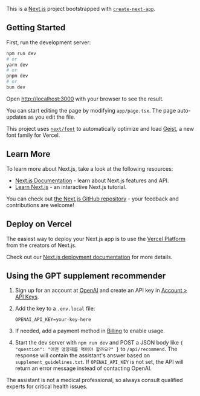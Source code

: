 This is a [Next.js](https://nextjs.org) project bootstrapped with [`create-next-app`](https://nextjs.org/docs/app/api-reference/cli/create-next-app).

## Getting Started

First, run the development server:

```bash
npm run dev
# or
yarn dev
# or
pnpm dev
# or
bun dev
```

Open [http://localhost:3000](http://localhost:3000) with your browser to see the result.

You can start editing the page by modifying `app/page.tsx`. The page auto-updates as you edit the file.

This project uses [`next/font`](https://nextjs.org/docs/app/building-your-application/optimizing/fonts) to automatically optimize and load [Geist](https://vercel.com/font), a new font family for Vercel.

## Learn More

To learn more about Next.js, take a look at the following resources:

- [Next.js Documentation](https://nextjs.org/docs) - learn about Next.js features and API.
- [Learn Next.js](https://nextjs.org/learn) - an interactive Next.js tutorial.

You can check out [the Next.js GitHub repository](https://github.com/vercel/next.js) - your feedback and contributions are welcome!

## Deploy on Vercel

The easiest way to deploy your Next.js app is to use the [Vercel Platform](https://vercel.com/new?utm_medium=default-template&filter=next.js&utm_source=create-next-app&utm_campaign=create-next-app-readme) from the creators of Next.js.

Check out our [Next.js deployment documentation](https://nextjs.org/docs/app/building-your-application/deploying) for more details.

## Using the GPT supplement recommender

1. Sign up for an account at [OpenAI](https://platform.openai.com/) and create an API key in [Account > API Keys](https://platform.openai.com/account/api-keys).
2. Add the key to a `.env.local` file:

   ```
   OPENAI_API_KEY=your-key-here
   ```

3. If needed, add a payment method in [Billing](https://platform.openai.com/account/billing) to enable usage.
4. Start the dev server with `npm run dev` and POST a JSON body like `{ "question": "어떤 영양제를 먹어야 할까요?" }` to `/api/recommend`.
   The response will contain the assistant's answer based on `supplement_guidelines.txt`.
   If `OPENAI_API_KEY` is not set, the API will return an error message instead of contacting OpenAI.

The assistant is not a medical professional, so always consult qualified experts for critical health issues.
